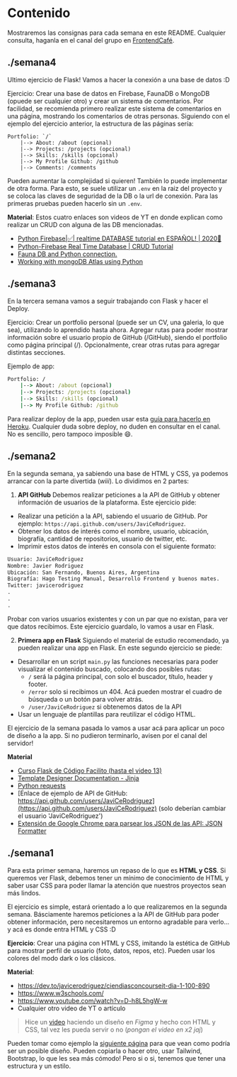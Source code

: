 # Contenido
Mostraremos las consignas para cada semana en este README. Cualquier consulta, haganla en el canal del grupo en [FrontendCafé](https://discord.gg/frontendcafe).

## ./semana4
Ultimo ejercicio de Flask! Vamos a hacer la conexión a una base de datos :D

Ejercicio: Crear una base de datos en Firebase, FaunaDB o MongoDB (opuede ser cualquier otro) y crear un sistema de comentarios. Por facilidad, se recomienda primero realizar este sistema de comentarios en una página, mostrando los comentarios de otras personas.
Siguiendo con el ejemplo del ejercicio anterior, la estructura de las páginas sería:

```
Portfolio: `/`
 	|--> About: /about (opcional)
 	|--> Projects: /projects (opcional)
 	|--> Skills: /skills (opcional)
 	|--> My Profile Github: /github
 	|--> Comments: /comments
```
Pueden aumentar la complejidad si quieren! También lo puede implementar de otra forma.
Para esto, se suele utilizar un `.env` en la raiz del proyecto y se coloca las claves de seguridad de la DB o la url de conexión. Para las primeras pruebas pueden hacerlo sin un `.env`.

**Material**:
Estos cuatro enlaces son videos de YT en donde explican como realizar un CRUD con alguna de las DB mencionadas.
- [Python Firebase|✅| realtime DATABASE tutorial en ESPAÑOL! | 2020🤯](https://www.youtube.com/watch?v=f64e18ohYlY)
- [Python-Firebase Real Time Database | CRUD Tutorial](https://www.youtube.com/watch?v=Lphl9yQsw2A)
- [Fauna DB and Python connection.](https://www.youtube.com/watch?v=mKPBJsoxOpU)
- [Working with mongoDB Atlas using Python](https://www.youtube.com/watch?v=VQnmcBnguPY)

## ./semana3
En la tercera semana vamos a seguir trabajando con Flask y hacer el Deploy.

Ejercicio: Crear un portfolio personal (puede ser un CV, una galeria, lo que sea), utilizando lo aprendido hasta ahora.
Agregar rutas para poder mostrar información sobre el usuario propio de GitHub (/GitHub), siendo el portfolio como página principal (/).
Opcionalmente, crear otras rutas para agregar distintas secciones.

Ejemplo de app:

```cmd
Portfolio: /
    |--> About: /about (opcional)
    |--> Projects: /projects (opcional)
    |--> Skills: /skills (opcional)
    |--> My Profile Github: /github
```

Para realizar deploy de la app, pueden usar esta [guía para hacerlo en Heroku](https://stackabuse.com/deploying-a-flask-application-to-heroku/). Cualquier duda sobre deploy, no duden en consultar en el canal. No es sencillo, pero tampoco imposible :smile:.


## ./semana2
En la segunda semana, ya sabiendo una base de HTML y CSS, ya podemos arrancar con la parte divertida (*wiii*). Lo dividimos en 2 partes:

1) **API GitHub**
Debemos realizar peticiones a la API de GitHub y obtener información de usuarios de la plataforma. Este ejercicio pide:
- Realizar una petición a la API, sabiendo el usuario de GitHub. Por ejemplo: `https://api.github.com/users/JaviCeRodriguez`.
- Obtener los datos de interés como el nombre, usuario, ubicación, biografía, cantidad de repositorios, usuario de twitter, etc.
- Imprimir estos datos de interés en consola con el siguiente formato:
```cmd
Usuario: JaviCeRodriguez
Nombre: Javier Rodriguez
Ubicación: San Fernando, Buenos Aires, Argentina
Biografía: Hago Testing Manual, Desarrollo Frontend y buenos mates.
Twitter: javicerodriguez
.
.
.
```
Probar con varios usuarios existentes y con un par que no existan, para ver que datos recibimos.
Este ejercicio guardalo, lo vamos a usar en Flask.

2) **Primera app en Flask**
Siguiendo el material de estudio recomendado, ya pueden realizar una app en Flask. En este segundo ejercicio se piede:
- Desarrollar en un script `main.py` las funciones necesarias para poder visualizar el contenido buscado, colocando dos posibles rutas:
    - `/` será la página principal, con solo el buscador, título, header y footer.
    - `/error` solo si recibimos un 404. Acá pueden mostrar el cuadro de búsqueda o un botón para volver atrás.
    - `/user/JaviCeRodriguez` si obtenemos datos de la API
- Usar un lenguaje de plantillas para reutilizar el código HTML.

El ejercicio de la semana pasada lo vamos a usar acá para aplicar un poco de diseño a la app. Si no pudieron terminarlo, avisen por el canal del servidor!

**Material**
- [Curso Flask de Código Facilito (hasta el video 13)](https://codigofacilito.com/cursos/flask)
- [Template Designer Documentation - Jinja](https://jinja.palletsprojects.com/en/2.10.x/templates/)
- [Python requests](https://realpython.com/python-requests/)
- [Enlace de ejemplo de API de GitHub: https://api.github.com/users/JaviCeRodriguez](https://api.github.com/users/JaviCeRodriguez) (solo deberían cambiar el usuario 'JaviCeRodriguez')
- [Extensión de Google Chrome para parsear los JSON de las API: JSON Formatter](https://chrome.google.com/webstore/detail/json-formatter/bcjindcccaagfpapjjmafapmmgkkhgoa)


## ./semana1
Para esta primer semana, haremos un repaso de lo que es **HTML y CSS**. Si queremos ver Flask, debemos tener un mínimo de conocimiento de HTML y saber usar CSS para poder llamar la atención que nuestros proyectos sean más lindos.

El ejercicio es simple, estará orientado a lo que realizaremos en la segunda semana. Básciamente haremos peticiones a la API de GitHub para poder obtener información, pero necesitaremos un entorno agradable para verlo... y acá es donde entra HTML y CSS :D

**Ejercicio**: Crear una página con HTML y CSS, imitando la estética de GitHub para mostrar perfil de usuario (foto, datos, repos, etc). Pueden usar los colores del modo dark o los clásicos.

**Material**:
- https://dev.to/javicerodriguez/ciendiasconcourseit-dia-1-100-890
- https://www.w3schools.com/
- https://www.youtube.com/watch?v=D-h8L5hgW-w
- Cualquier otro video de YT o artículo

> Hice un [video](https://www.youtube.com/watch?v=r6QmrHsW5X0) haciendo un diseño en *Figma* y hecho con HTML y CSS, tal vez les pueda servir o no (*pongan el video en x2 jaj*)

Pueden tomar como ejemplo la [siguiente página](https://javier-rodriguez.vercel.app/proyectos/GitHubAPI/index.html) para que vean como podría ser un posible diseño. Pueden copiarla o hacer otro, usar Tailwind, Bootstrap, lo que les sea más cómodo! Pero si o si, tenemos que tener una estructura y un estilo.
